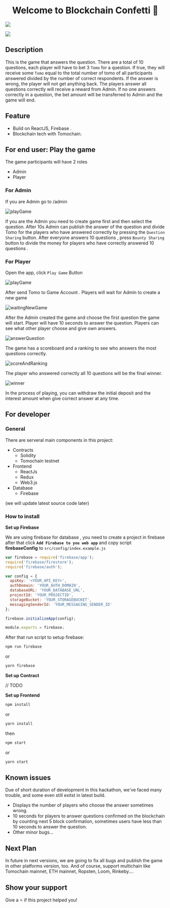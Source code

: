 <h1 align="center">Welcome to Blockchain Confetti 👋</h1>
<p>
  <img src="https://img.shields.io/badge/version-1.0.0-blue.svg?cacheSeconds=2592000" />
</p>

![](/image/logo.png)

## Description

This is the game that answers the question. There are a total of 10 questions, each player will have to bet 3 `Tomo` for a question. If true, they will receive some `Tomo` equal to the total number of tomo of all participants answered divided by the number of correct respondents. If the answer is wrong, the player will not get anything back. The players answer all questions correctly will receive a reward from Admin. If no one answers correctly in a question, the bet amount will be transferred to Admin and the game will end.

## Feature

- Build on ReactJS, Firebase .
- Blockchain tech with Tomochain.

## For end user: Play the game

The game participants will have 2 roles

- Admin
- Player

### For Admin

If you are Admin go to /admin

![playGame](/image/admin.png)

If you are the Admin you need to create game first and then select the question. After 10s Admin can publish the answer of the question and divide Tomo for the players who have answered correctly by pressing the `Question Sharing` button. After everyone answers 10 questions , press `Bounty Sharing` button to divide the money for players who have correctly answered 10 questions .

### For Player

Open the app, click `Play Game` Button

![playGame](/image/playGame.png)

After send Tomo to Game Account . Players will wait for Admin to create a new game

![waitingNewGame](/image/waitingNewGame.png)

After the Admin created the game and choose the first question the game will start. Player will have 10 seconds to answer the question. Players can see what other player choose and give own answers.

![answerQuestion](/image/answerQuestion.png)

The game has a scoreboard and a ranking to see who answers the most questions correctly.

![scoreAndRanking](/image/scoreAndRanking.png)

The player who answered correctly all 10 questions will be the final winner.

![winner](/image/winner.png)

In the process of playing, you can withdraw the initial deposit and the interest amount when give correct answer at any time.

## For developer

### General

There are serveral main components in this project:

- Contracts
  - Solidity
  - Tomochain testnet
- Frontend
  - ReactJs
  - Redux
  - Web3.js
- Database
  - Firebase

(we will update latest source code later)

### How to install

**Set up Firebase**

We are using firebase for database , you need to create a project in firebase after that click **`Add Firebase to you web app`** and copy script **firebaseConfig** to `src/config/index.example.js`

```js
var firebase = require('firebase/app');
require('firebase/firestore');
require('firebase/auth');

var config = {
  apiKey: '<YOUR_API_KEY>',
  authDomain: 'YOUR_AUTH_DOMAIN',
  databaseURL: 'YOUR_DATABASE_URL',
  projectId: 'YOUR_PROJECTID',
  storageBucket: 'YOUR_STORAGEBUCKET',
  messagingSenderId: 'YOUR_MESSAGING_SENDER_ID'
};

firebase.initializeApp(config);

module.exports = firebase;
```

After that run script to setup firebase:

```sh
npm run firebase
```

or

```sh
yarn firebase
```

**Set up Contract**

// TODO

**Set up Frontend**

```sh
npm install
```

or

```sh
yarn install
```

then

```sh
npm start
```

or

```sh
yarn start
```

## Known issues

Due of short duration of development in this hackathon, we've faced many trouble, and some even still exitst in latest build.

- Displays the number of players who choose the answer sometimes wrong.
- 10 seconds for players to answer questions confirmed on the blockchain by counting next 5 block confirmation, sometimes users have less than 10 seconds to answer the question.
- Other minor bugs...

## Next Plan

In future in next versions, we are going to fix all bugs and publish the game in other platforms version, too. And of course, support multichain like Tomochain mainnet, ETH mainnet, Ropsten, Loom, Rinkeby....

## Show your support

Give a ⭐️ if this project helped you!
